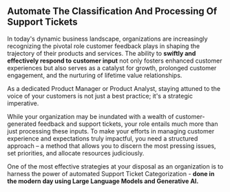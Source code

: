 ## **Automate The Classification And Processing Of Support Tickets**
In today's dynamic business landscape, organizations are increasingly recognizing the pivotal role customer feedback plays in shaping the trajectory of their products and services. The ability to **swiftly and effectively respond to customer input** not only fosters enhanced customer experiences but also serves as a catalyst for growth, prolonged customer engagement, and the nurturing of lifetime value relationships.

As a dedicated Product Manager or Product Analyst, staying attuned to the voice of your customers is not just a best practice; it's a strategic imperative.

While your organization may be inundated with a wealth of customer-generated feedback and support tickets, your role entails much more than just processing these inputs. To make your efforts in managing customer experience and expectations truly impactful, you need a structured approach – a method that allows you to discern the most pressing issues, set priorities, and allocate resources judiciously.

One of the most effective strategies at your disposal as an organization is to harness the power of automated Support Ticket Categorization - **done in the modern day using Large Language Models and Generative AI.** 
